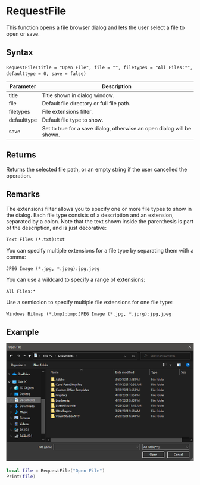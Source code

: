 # RequestFile
This function opens a file browser dialog and lets the user select a file to open or save.

## Syntax
`RequestFile(title = "Open File", file = "", filetypes = "All Files:*", defaulttype = 0, save = false)`

| Parameter | Description |
| ----- | ----- |
| title | Title shown in dialog window. |
| file | Default file directory or full file path. |
| filetypes | File extensions filter. |
| defaulttype | Default file type to show. |
| save | Set to true for a save dialog, otherwise an open dialog will be shown. |

## Returns
Returns the selected file path, or an empty string if the user cancelled the operation.

## Remarks
The extensions filter allows you to specify one or more file types to show in the dialog. Each file type consists of a description and an extension, separated by a colon. Note that the text shown inside the parenthesis is part of the description, and is just decorative:

```
Text Files (*.txt):txt
```

You can specify multiple extensions for a file type by separating them with a comma:

```
JPEG Image (*.jpg, *.jpeg):jpg,jpeg
```

You can use a wildcard to specify a range of extensions:

```
All Files:*
```

Use a semicolon to specify multiple file extensions for one file type:

```
Windows Bitmap (*.bmp):bmp;JPEG Image (*.jpg, *.jprg):jpg,jpeg
```

## Example

![](https://github.com/Leadwerks/Documentation/raw/master/Images/RequestFile.png)

```lua
local file = RequestFile("Open File")
Print(file)
```